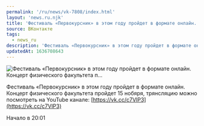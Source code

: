 ```yaml
---
permalink: '/ru/news/vk-7808/index.html'
layout: 'news.ru.njk'
title: 'Фестиваль «Первокурсник» в этом году пройдет в формате онлайн. Концерт физического факультета п…'
source: ВКонтакте
tags:
  - news_ru
description: 'Фестиваль «Первокурсник» в этом году пройдет в формате онлайн. Концерт физического факультета п…'
updatedAt: 1636708643
---
```

![Фестиваль «Первокурсник» в этом году пройдет в формате онлайн. Концерт физического факультета п…](https://sun9-41.userapi.com/sun9-82/impg/uFBTwtgqR7YLlYKH6wDacx8y5X3xX4Cr06gwbw/6_eMl1zu9Eo.jpg?size=1280x720&quality=96&sign=4b4f1e65f718c7ade8e28f286978225c&c_uniq_tag=bwT97vglVYGW2PEqpaq5GWWpz9NZND5N3vFdSlSfJUo&type=album)

Фестиваль «Первокурсник» в этом году пройдет в формате онлайн. Концерт физического факультета пройдет 15 нобяря, трянсляцию можно посмотреть на YouTube канале: [https://vk.cc/c7VlP3](https://vk.cc/c7VlP3)

Начало в 20:01
